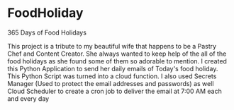 # FoodHoliday
365 Days of Food Holidays

This project is a tribute to my beautiful wife that happens to be a Pastry Chef and Content Creator. She always wanted to keep help of the all of the food holidays as she found some of them so adorable to mention. I created this Python Application to send her daily emails of Today's food holiday. This Python Script was turned into a cloud function. I also used Secrets Manager (Used to protect the email addresses and passwords) as well Cloud Scheduler to create a cron job to deliver the email at 7:00 AM each and every day



